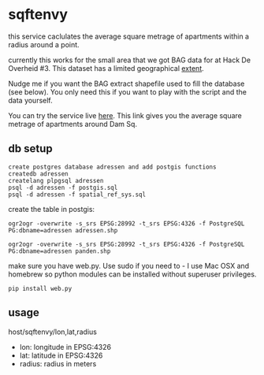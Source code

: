 sqftenvy
========

this service caclulates the average square metrage of apartments within a radius around a point.

currently this works for the small area that we got BAG data for at Hack De Overheid #3. This dataset has a limited geographical [extent](http://www.openstreetmap.org/?minlon=4.877&minlat=52.36&maxlon=4.94&maxlat=52.387&box=yes).

Nudge me if you want the BAG extract shapefile used to fill the database (see below). You only need this if you want to play with the script and the data yourself. 

You can try the service live [here](http://lima.schaaltreinen.nl/sqftenvy/4.892498,52.37306,50). This link gives you the average square metrage of apartments around Dam Sq.

db setup
--------

	create postgres database adressen and add postgis functions
	createdb adressen 
	createlang plpgsql adressen 
	psql -d adressen -f postgis.sql
	psql -d adressen -f spatial_ref_sys.sql

create the table in postgis:
	
	ogr2ogr -overwrite -s_srs EPSG:28992 -t_srs EPSG:4326 -f PostgreSQL PG:dbname=adressen adressen.shp

	ogr2ogr -overwrite -s_srs EPSG:28992 -t_srs EPSG:4326 -f PostgreSQL PG:dbname=adressen panden.shp	

make sure you have web.py. Use sudo if you need to - I use Mac OSX and homebrew so python modules can be installed without superuser privileges. 

	pip install web.py

usage
-----

host/sqftenvy/lon,lat,radius

* lon: longitude in EPSG:4326
* lat: latitude in EPSG:4326
* radius: radius in meters


